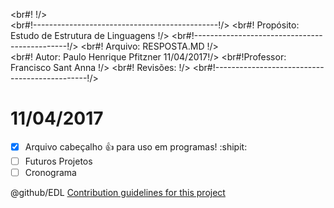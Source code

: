 <br#!                                              !/>      
<br#!----------------------------------------------!/>
<br#! Propósito: Estudo de Estrutura de Linguagens !/>
<br#!----------------------------------------------!/>
<br#!  Arquivo: RESPOSTA.MD                        !/>   
<br#!    Autor: Paulo Henrique Pfitzner  11/04/2017!/>
<br#!Professor: Francisco Sant Anna                !/>
<br#! Revisões:                                    !/>
<br#!----------------------------------------------!/>

# 11/04/2017

<!-- RESPOSTA.md -->

- [x] Arquivo cabeçalho :+1: para uso em programas! :shipit:
- [ ] Futuros Projetos
- [ ] Cronograma

@github/EDL
[Contribution guidelines for this project](/tarefa01/RESPOSTA.md)
